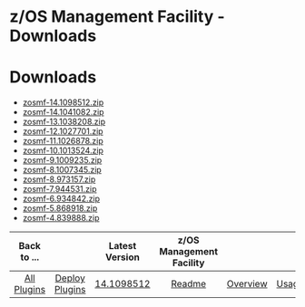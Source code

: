 
z/OS Management Facility - Downloads
====================================

# Downloads

- [zosmf-14.1098512.zip](https://raw.githubusercontent.com/UrbanCode/IBM-UCD-PLUGINS/main/files/zosmf/zosmf-14.1098512.zip)
- [zosmf-14.1041082.zip](https://raw.githubusercontent.com/UrbanCode/IBM-UCD-PLUGINS/main/files/zosmf/zosmf-14.1041082.zip)
- [zosmf-13.1038208.zip](https://raw.githubusercontent.com/UrbanCode/IBM-UCD-PLUGINS/main/files/zosmf/zosmf-13.1038208.zip)
- [zosmf-12.1027701.zip](https://raw.githubusercontent.com/UrbanCode/IBM-UCD-PLUGINS/main/files/zosmf/zosmf-12.1027701.zip)
- [zosmf-11.1026878.zip](https://raw.githubusercontent.com/UrbanCode/IBM-UCD-PLUGINS/main/files/zosmf/zosmf-11.1026878.zip)
- [zosmf-10.1013524.zip](https://raw.githubusercontent.com/UrbanCode/IBM-UCD-PLUGINS/main/files/zosmf/zosmf-10.1013524.zip)
- [zosmf-9.1009235.zip](https://raw.githubusercontent.com/UrbanCode/IBM-UCD-PLUGINS/main/files/zosmf/zosmf-9.1009235.zip)
- [zosmf-8.1007345.zip](https://raw.githubusercontent.com/UrbanCode/IBM-UCD-PLUGINS/main/files/zosmf/zosmf-8.1007345.zip)
- [zosmf-8.973157.zip](https://raw.githubusercontent.com/UrbanCode/IBM-UCD-PLUGINS/main/files/zosmf/zosmf-8.973157.zip)
- [zosmf-7.944531.zip](https://raw.githubusercontent.com/UrbanCode/IBM-UCD-PLUGINS/main/files/zosmf/zosmf-7.944531.zip)
- [zosmf-6.934842.zip](https://raw.githubusercontent.com/UrbanCode/IBM-UCD-PLUGINS/main/files/zosmf/zosmf-6.934842.zip)
- [zosmf-5.868918.zip](https://raw.githubusercontent.com/UrbanCode/IBM-UCD-PLUGINS/main/files/zosmf/zosmf-5.868918.zip)
- [zosmf-4.839888.zip](https://raw.githubusercontent.com/UrbanCode/IBM-UCD-PLUGINS/main/files/zosmf/zosmf-4.839888.zip)

|Back to ...||Latest Version|z/OS Management Facility ||||
| :---: | :---: | :---: | :---: | :---: | :---: | :---: |
|[All Plugins](../../index.md)|[Deploy Plugins](../README.md)|[14.1098512](https://raw.githubusercontent.com/UrbanCode/IBM-UCD-PLUGINS/main/files/zosmf/zosmf-14.1098512.zip)|[Readme](README.md)|[Overview](overview.md)|[Usage](usage.md)|[Steps](steps.md)|
